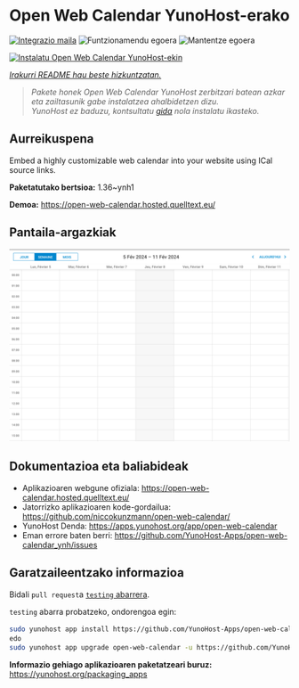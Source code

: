 <!--
Ohart ongi: README hau automatikoki sortu da <https://github.com/YunoHost/apps/tree/master/tools/readme_generator>ri esker
EZ editatu eskuz.
-->

# Open Web Calendar YunoHost-erako

[![Integrazio maila](https://dash.yunohost.org/integration/open-web-calendar.svg)](https://dash.yunohost.org/appci/app/open-web-calendar) ![Funtzionamendu egoera](https://ci-apps.yunohost.org/ci/badges/open-web-calendar.status.svg) ![Mantentze egoera](https://ci-apps.yunohost.org/ci/badges/open-web-calendar.maintain.svg)

[![Instalatu Open Web Calendar YunoHost-ekin](https://install-app.yunohost.org/install-with-yunohost.svg)](https://install-app.yunohost.org/?app=open-web-calendar)

*[Irakurri README hau beste hizkuntzatan.](./ALL_README.md)*

> *Pakete honek Open Web Calendar YunoHost zerbitzari batean azkar eta zailtasunik gabe instalatzea ahalbidetzen dizu.*  
> *YunoHost ez baduzu, kontsultatu [gida](https://yunohost.org/install) nola instalatu ikasteko.*

## Aurreikuspena

Embed a highly customizable web calendar into your website using ICal source links.

**Paketatutako bertsioa:** 1.36~ynh1

**Demoa:** <https://open-web-calendar.hosted.quelltext.eu/>

## Pantaila-argazkiak

![Open Web Calendar(r)en pantaila-argazkia](./doc/screenshots/screenshot.png)

## Dokumentazioa eta baliabideak

- Aplikazioaren webgune ofiziala: <https://open-web-calendar.hosted.quelltext.eu/>
- Jatorrizko aplikazioaren kode-gordailua: <https://github.com/niccokunzmann/open-web-calendar/>
- YunoHost Denda: <https://apps.yunohost.org/app/open-web-calendar>
- Eman errore baten berri: <https://github.com/YunoHost-Apps/open-web-calendar_ynh/issues>

## Garatzaileentzako informazioa

Bidali `pull request`a [`testing` abarrera](https://github.com/YunoHost-Apps/open-web-calendar_ynh/tree/testing).

`testing` abarra probatzeko, ondorengoa egin:

```bash
sudo yunohost app install https://github.com/YunoHost-Apps/open-web-calendar_ynh/tree/testing --debug
edo
sudo yunohost app upgrade open-web-calendar -u https://github.com/YunoHost-Apps/open-web-calendar_ynh/tree/testing --debug
```

**Informazio gehiago aplikazioaren paketatzeari buruz:** <https://yunohost.org/packaging_apps>
